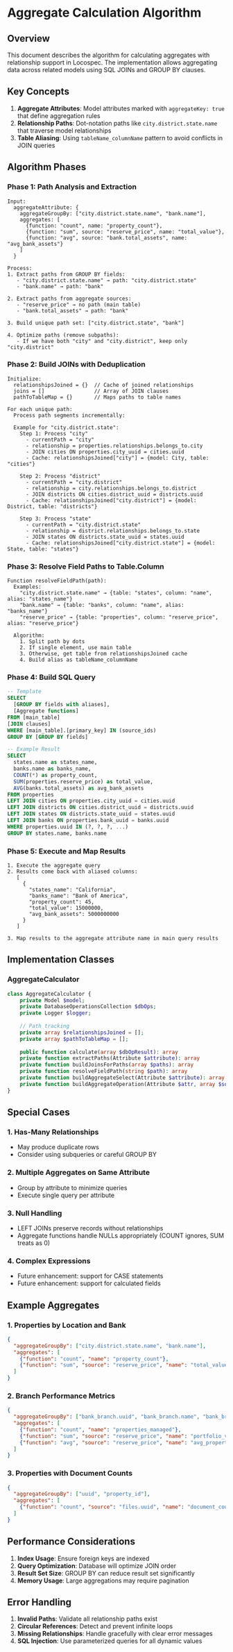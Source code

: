 # Aggregate Calculation Algorithm

## Overview

This document describes the algorithm for calculating aggregates with relationship support in Locospec. The implementation allows aggregating data across related models using SQL JOINs and GROUP BY clauses.

## Key Concepts

1. **Aggregate Attributes**: Model attributes marked with `aggregateKey: true` that define aggregation rules
2. **Relationship Paths**: Dot-notation paths like `city.district.state.name` that traverse model relationships
3. **Table Aliasing**: Using `tableName_columnName` pattern to avoid conflicts in JOIN queries

## Algorithm Phases

### Phase 1: Path Analysis and Extraction

```
Input:
  aggregateAttribute: {
    aggregateGroupBy: ["city.district.state.name", "bank.name"],
    aggregates: [
      {function: "count", name: "property_count"},
      {function: "sum", source: "reserve_price", name: "total_value"},
      {function: "avg", source: "bank.total_assets", name: "avg_bank_assets"}
    ]
  }

Process:
1. Extract paths from GROUP BY fields:
   - "city.district.state.name" → path: "city.district.state"
   - "bank.name" → path: "bank"

2. Extract paths from aggregate sources:
   - "reserve_price" → no path (main table)
   - "bank.total_assets" → path: "bank"

3. Build unique path set: ["city.district.state", "bank"]

4. Optimize paths (remove subpaths):
   - If we have both "city" and "city.district", keep only "city.district"
```

### Phase 2: Build JOINs with Deduplication

```
Initialize:
  relationshipsJoined = {}  // Cache of joined relationships
  joins = []                // Array of JOIN clauses
  pathToTableMap = {}       // Maps paths to table names

For each unique path:
  Process path segments incrementally:
    
  Example for "city.district.state":
    Step 1: Process "city"
      - currentPath = "city"
      - relationship = properties.relationships.belongs_to.city
      - JOIN cities ON properties.city_uuid = cities.uuid
      - Cache: relationshipsJoined["city"] = {model: City, table: "cities"}
      
    Step 2: Process "district" 
      - currentPath = "city.district"
      - relationship = city.relationships.belongs_to.district
      - JOIN districts ON cities.district_uuid = districts.uuid
      - Cache: relationshipsJoined["city.district"] = {model: District, table: "districts"}
      
    Step 3: Process "state"
      - currentPath = "city.district.state"
      - relationship = district.relationships.belongs_to.state
      - JOIN states ON districts.state_uuid = states.uuid
      - Cache: relationshipsJoined["city.district.state"] = {model: State, table: "states"}
```

### Phase 3: Resolve Field Paths to Table.Column

```
Function resolveFieldPath(path):
  Examples:
    "city.district.state.name" → {table: "states", column: "name", alias: "states_name"}
    "bank.name" → {table: "banks", column: "name", alias: "banks_name"}
    "reserve_price" → {table: "properties", column: "reserve_price", alias: "reserve_price"}
    
  Algorithm:
    1. Split path by dots
    2. If single element, use main table
    3. Otherwise, get table from relationshipsJoined cache
    4. Build alias as tableName_columnName
```

### Phase 4: Build SQL Query

```sql
-- Template
SELECT 
  [GROUP BY fields with aliases],
  [Aggregate functions]
FROM [main_table]
[JOIN clauses]
WHERE [main_table].[primary_key] IN (source_ids)
GROUP BY [GROUP BY fields]

-- Example Result
SELECT 
  states.name as states_name,
  banks.name as banks_name,
  COUNT(*) as property_count,
  SUM(properties.reserve_price) as total_value,
  AVG(banks.total_assets) as avg_bank_assets
FROM properties
LEFT JOIN cities ON properties.city_uuid = cities.uuid
LEFT JOIN districts ON cities.district_uuid = districts.uuid
LEFT JOIN states ON districts.state_uuid = states.uuid
LEFT JOIN banks ON properties.bank_uuid = banks.uuid
WHERE properties.uuid IN (?, ?, ?, ...)
GROUP BY states.name, banks.name
```

### Phase 5: Execute and Map Results

```
1. Execute the aggregate query
2. Results come back with aliased columns:
   [
     {
       "states_name": "California",
       "banks_name": "Bank of America", 
       "property_count": 45,
       "total_value": 15000000,
       "avg_bank_assets": 5000000000
     }
   ]

3. Map results to the aggregate attribute name in main query results
```

## Implementation Classes

### AggregateCalculator

```php
class AggregateCalculator {
    private Model $model;
    private DatabaseOperationsCollection $dbOps;
    private Logger $logger;
    
    // Path tracking
    private array $relationshipsJoined = [];
    private array $pathToTableMap = [];
    
    public function calculate(array $dbOpResult): array
    private function extractPaths(Attribute $attribute): array
    private function buildJoinsForPaths(array $paths): array
    private function resolveFieldPath(string $path): array
    private function buildAggregateSelect(Attribute $attribute): array
    private function buildAggregateOperation(Attribute $attr, array $sourceIds): array
}
```

## Special Cases

### 1. Has-Many Relationships
- May produce duplicate rows
- Consider using subqueries or careful GROUP BY

### 2. Multiple Aggregates on Same Attribute
- Group by attribute to minimize queries
- Execute single query per attribute

### 3. Null Handling
- LEFT JOINs preserve records without relationships
- Aggregate functions handle NULLs appropriately (COUNT ignores, SUM treats as 0)

### 4. Complex Expressions
- Future enhancement: support for CASE statements
- Future enhancement: support for calculated fields

## Example Aggregates

### 1. Properties by Location and Bank
```json
{
  "aggregateGroupBy": ["city.district.state.name", "bank.name"],
  "aggregates": [
    {"function": "count", "name": "property_count"},
    {"function": "sum", "source": "reserve_price", "name": "total_value"}
  ]
}
```

### 2. Branch Performance Metrics
```json
{
  "aggregateGroupBy": ["bank_branch.uuid", "bank_branch.name", "bank_branch.city.name"],
  "aggregates": [
    {"function": "count", "name": "properties_managed"},
    {"function": "sum", "source": "reserve_price", "name": "portfolio_value"},
    {"function": "avg", "source": "reserve_price", "name": "avg_property_value"}
  ]
}
```

### 3. Properties with Document Counts
```json
{
  "aggregateGroupBy": ["uuid", "property_id"],
  "aggregates": [
    {"function": "count", "source": "files.uuid", "name": "document_count"}
  ]
}
```

## Performance Considerations

1. **Index Usage**: Ensure foreign keys are indexed
2. **Query Optimization**: Database will optimize JOIN order
3. **Result Set Size**: GROUP BY can reduce result set significantly
4. **Memory Usage**: Large aggregations may require pagination

## Error Handling

1. **Invalid Paths**: Validate all relationship paths exist
2. **Circular References**: Detect and prevent infinite loops
3. **Missing Relationships**: Handle gracefully with clear error messages
4. **SQL Injection**: Use parameterized queries for all dynamic values
